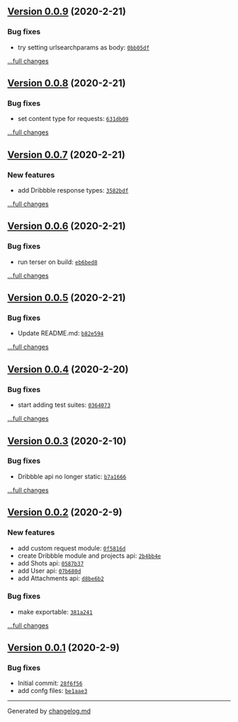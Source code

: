 ## [Version 0.0.9](https://github.com/animify/dribbblejs/releases/tag/v0.0.9) (2020-2-21)

### Bug fixes

- try setting urlsearchparams as body: [`0bb05df`](https://github.com/animify/dribbblejs/commit/0bb05df)

[...full changes](https://github.com/animify/dribbblejs/compare/v0.0.8...v0.0.9)

## [Version 0.0.8](https://github.com/animify/dribbblejs/releases/tag/v0.0.8) (2020-2-21)

### Bug fixes

- set content type for requests: [`631db09`](https://github.com/animify/dribbblejs/commit/631db09)

[...full changes](https://github.com/animify/dribbblejs/compare/v0.0.7...v0.0.8)

## [Version 0.0.7](https://github.com/animify/dribbblejs/releases/tag/v0.0.7) (2020-2-21)

### New features

- add Dribbble response types: [`3582bdf`](https://github.com/animify/dribbblejs/commit/3582bdf)

[...full changes](https://github.com/animify/dribbblejs/compare/v0.0.6...v0.0.7)

## [Version 0.0.6](https://github.com/animify/dribbblejs/releases/tag/v0.0.6) (2020-2-21)

### Bug fixes

- run terser on build: [`eb6bed8`](https://github.com/animify/dribbblejs/commit/eb6bed8)

[...full changes](https://github.com/animify/dribbblejs/compare/v0.0.5...v0.0.6)

## [Version 0.0.5](https://github.com/animify/dribbblejs/releases/tag/v0.0.5) (2020-2-21)

### Bug fixes

- Update README.md: [`b82e594`](https://github.com/animify/dribbblejs/commit/b82e594)

[...full changes](https://github.com/animify/dribbblejs/compare/v0.0.4...v0.0.5)

## [Version 0.0.4](https://github.com/animify/dribbblejs/releases/tag/v0.0.4) (2020-2-20)

### Bug fixes

- start adding test suites: [`0364073`](https://github.com/animify/dribbblejs/commit/0364073)

[...full changes](https://github.com/animify/dribbblejs/compare/v0.0.3...v0.0.4)

## [Version 0.0.3](https://github.com/animify/dribbblejs/releases/tag/v0.0.3) (2020-2-10)

### Bug fixes

- Dribbble api no longer static: [`b7a1666`](https://github.com/animify/dribbblejs/commit/b7a1666)

[...full changes](https://github.com/animify/dribbblejs/compare/v0.0.2...v0.0.3)

## [Version 0.0.2](https://github.com/animify/dribbblejs/releases/tag/v0.0.2) (2020-2-9)

### New features

- add custom request module: [`0f5816d`](https://github.com/animify/dribbblejs/commit/0f5816d)
- create Dribbble module and projects api: [`2b4bb4e`](https://github.com/animify/dribbblejs/commit/2b4bb4e)
- add Shots api: [`0587b37`](https://github.com/animify/dribbblejs/commit/0587b37)
- add User api: [`07b680d`](https://github.com/animify/dribbblejs/commit/07b680d)
- add Attachments api: [`d8be6b2`](https://github.com/animify/dribbblejs/commit/d8be6b2)

### Bug fixes

- make exportable: [`381a241`](https://github.com/animify/dribbblejs/commit/381a241)

[...full changes](https://github.com/animify/dribbblejs/compare/v0.0.1...v0.0.2)

## [Version 0.0.1](https://github.com/animify/dribbblejs/releases/tag/v0.0.1) (2020-2-9)

### Bug fixes

- Initial commit: [`28f6f56`](https://github.com/animify/dribbblejs/commit/28f6f56)
- add confg files: [`be1aae3`](https://github.com/animify/dribbblejs/commit/be1aae3)

---

Generated by [changelog.md](https://github.com/egoist/changelog.md)
